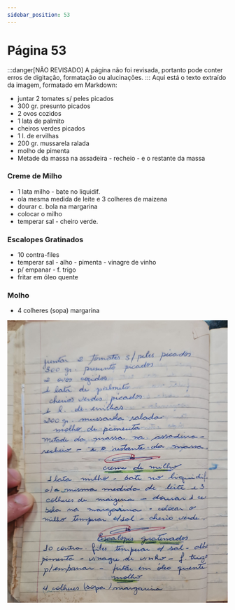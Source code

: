 ```yaml
---
sidebar_position: 53
---
```

# Página 53
:::danger[NÃO REVISADO]
A página não foi revisada, portanto pode conter erros de digitação, formatação ou alucinações.
:::
Aqui está o texto extraído da imagem, formatado em Markdown:

- juntar 2 tomates s/ peles picados
- 300 gr. presunto picados
- 2 ovos cozidos
- 1 lata de palmito
- cheiros verdes picados
- 1 l. de ervilhas
- 200 gr. mussarela ralada
- molho de pimenta
- Metade da massa na assadeira - recheio - e o restante da massa

### Creme de Milho

- 1 lata milho - bate no liquidif.
- ola mesma medida de leite e 3 colheres de maizena
- dourar c. bola na margarina
- colocar o milho
- temperar sal - cheiro verde.

### Escalopes Gratinados

- 10 contra-files
- temperar sal - alho - pimenta - vinagre de vinho
- p/ empanar - f. trigo
- fritar em óleo quente

### Molho

- 4 colheres (sopa) margarina

![imagem base](./images/page_53.png)